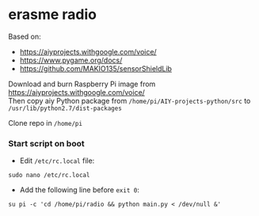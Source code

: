 # erasme radio

Based on:
- https://aiyprojects.withgoogle.com/voice/
- https://www.pygame.org/docs/
- https://github.com/MAKIO135/sensorShieldLib


Download and burn Raspberry Pi image from https://aiyprojects.withgoogle.com/voice/  
Then copy aiy Python package from `/home/pi/AIY-projects-python/src` to `/usr/lib/python2.7/dist-packages`

Clone repo in `/home/pi` 


###  Start script on boot
- Edit `/etc/rc.local` file:
```
sudo nano /etc/rc.local
```
- Add the following line before `exit 0`:
```
su pi -c 'cd /home/pi/radio && python main.py < /dev/null &'
```
